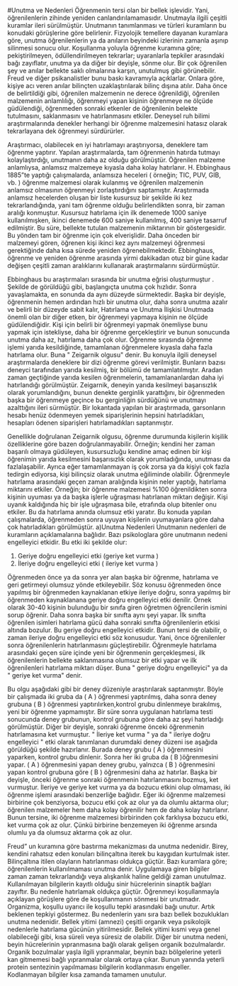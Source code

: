 #Unutma ve Nedenleri
Öğrenmenin tersi olan bir bellek işlevidir. Yani, öğrenilenlerin zihinde yeniden canlandırılamamasıdır. Unutmayla ilgili çeşitli kuramlar ileri sürülmüştür. Unutmanın tanımlanması ve türleri kuramların bu konudaki görüşlerine göre belirlenir. Fizyolojik temellere dayanan kuramlara göre, unutma öğrenilenlerin ya da anıların beyindeki izlerinin zamanla aşınıp silinmesi sonucu olur. Koşullanma yoluyla öğrenme kuramına göre; pekiştirilmeyen, ödüllendirilmeyen tekrarlar; uyaranlarla tepkiler arasındaki bağı zayıflatır, unutma ya da diğer bir deyişle, sönme olur. Bir çok öğrenilen şey ve anılar bellekte saklı olmalarına karşın, unutulmuş gibi görünebilir. Freud ve diğer psikanalistler bunu baskı kavramıyla açıklarlar. Onlara göre, kişiye acı veren anılar bilinçten uzaklaştırılarak bilinç dışına atılır. Daha önce de belirtildiği gibi, öğrenilen malzemenin ne derece öğrenildiği, öğrenilen malzemenin anlamlılığı, öğrenmeyi yapan kişinin öğrenmeye ne ölçüde güdülendiği, öğrenmeden sonraki etkenler de öğrenilenin belekte tutulmasını, saklanmasını ve hatırlanmasını etkiler. Deneysel ruh bilimi araştırmalarında denekler herhangi bir öğrenme malzemesini hatasız olarak tekrarlayana dek öğrenmeyi sürdürürler.

Araştırmacı, olabilecek en iyi hatırlamayı araştırıyorsa, deneklere tam öğrenme yaptırır. Yapılan araştırmalarda, tam öğrenmenin hatırda tutmayı kolaylaştırdığı, unutmanın daha az olduğu görülmüştür. Öğrenilen malzeme anlamlıysa, anlamsız malzemeye kıyasla daha kolay hatırlanır. H. Ebbinghaus 1885”te yaptığı çalışmalarda, anlamsıza heceleri ( örneğin; TIC, PUV, GIB, vb. ) öğrenme malzemesi olarak kulanmış ve öğrenilen malzemenin anlamsız olmasının öğrenmeyi zorlaştırdığını saptamıştır. Araştırmada anlamsız hecelerden oluşan bir liste kusursuz bir şekilde iki kez tekrarlandığında, yani tam öğrenme olduğu belirlendikten sonra, bir zaman aralığı konmuştur. Kusursuz hatırlama için ilk denemede 1000 saniye kullanılmışken, ikinci denemede 600 saniye kullanılmış, 400 saniye tasarruf edilmiştir. Bu süre, bellekte tutulan malzemenin miktarının bir göstergesidir. Bu yönden tam bir öğrenme için çok elverişlidir. Daha önceden bir malzemeyi gören, öğrenen kişi ikinci kez aynı malzemeyi öğrenmesi gerektiğinde daha kısa sürede yeniden öğrenebilmektedir. Ebbinghaus, öğrenme ve yeniden öğrenme arasında yirmi dakikadan otuz bir güne kadar değişen çeşitli zaman aralıklarını kullanarak araştırmalarını sürdürmüştür.

Ebbinghaus bu araştırmaları sırasında bir unutma eğrisi oluşturmuştur . Şekilde de görüldüğü gibi, başlangıçta unutma çok hızlıdır. Sonra yavaşlamakta, en sonunda da aynı düzeyde sürmektedir. Başka bir deyişle, öğrenmenin hemen ardından hızlı bir unutma olur, daha sonra unutma azalır ve belirli bir düzeyde sabit kalır, Hatırlama ve Unutma İlişkisi Unutmada önemli olan bir diğer etken, bir öğrenmeyi yapmaya kişinin ne ölçüde güdülendiğidir. Kişi için belirli bir öğrenmeyi yapmak önemliyse bunu yapmak için istekliyse, daha bir öğrenme gerçekleştirir ve bunun sonucunda unutma daha az, hatırlama daha çok olur. Öğrenme sırasında öğrenme işlemi yarıda kesildiğinde, tamamlanan öğrenmelere kıyasla daha fazla hatırlama olur. Buna " Zeigarnik olgusu" denir. Bu konuyla ilgili deneysel araştırmalarda deneklere bir dizi öğrenme görevi verilmiştir. Bunların bazısı deneyci tarafından yarıda kesilmiş, bir bölümü de tamamlatılmıştır. Aradan zaman geçtiğinde yarıda kesilen öğrenmelerin, tamamlananlardan daha iyi hatırlandığı görülmüştür. Zeigarnik, deneyin yarıda kesilmeyi başarısızlık olarak yorumlandığını, bunun denekte gerginlik yarattığını, bir öğrenmeden başka bir öğrenmeye geçince bu gerginliğin sürdüğünü ve unutmayı azalttığını ileri sürmüştür. Bir lokantada yapılan bir araştırmada, garsonların hesabı henüz ödenmeyen yemek siparişlerinin hepsini hatırladıkları, hesapları ödenen siparişleri hatırlamadıkları saptanmıştır.

Genellikle doğrulanan Zeigarnik olgusu, öğrenme durumunda kişilerin kişilik özelliklerine göre bazen doğrulanmayabilir. Örneğin; kendini her zaman başarılı olmaya güdüleyen, kusursuzluğu kendine amaç edinen bir kişi öğrenimin yarıda kesilmesini başarısızlık olarak yorumladığında, unutması da fazlalaşabilir. Ayrıca eğer tamamlanmayan iş çok zorsa ya da kişiyi çok fazla tedirgin ediyorsa, kişi bilinçsiz olarak unutma eğiliminde olabilir. Öğrenmeyle hatırlama arasındaki geçen zaman aralığında kişinin neler yaptığı, hatırlama miktarını etkiler. Örneğin; bir öğrenme malzemesi %100 öğrenildikten sonra kişinin uyuması ya da başka işlerle uğraşması hatırlanan miktarı değişir. Kişi uyanık kaldığında hiç bir işle uğraşmasa bile, etrafında olup bitenler onu etkiler. Bu da hatırlama anında olumsuz etki yaratır. Bu konuda yapılan çalışmalarda, öğrenmeden sonra uyuyan kişilerin uyumayanlara göre daha çok hatırladıkları görülmüştür. a)Unutma Nedenleri Unutmanın nedenleri de kuramların açıklamalarına bağlıdır. Bazı psikologlara göre unutmanın nedeni engelleyici etkidir. Bu etki iki şekilde olur:

1. Geriye doğru engelleyici etki (geriye ket vurma )
2. İleriye doğru engelleyici etki ( ileriye ket vurma )

Öğrenmeden önce ya da sonra yer alan başka bir öğrenme, hatırlama ve geri getirmeyi olumsuz yönde etkileyebilir. Söz konusu öğrenmeden önce yapılmış bir öğrenmeden kaynaklanan etkiye ileriye doğru, sonra yapılmış bir öğrenmeden kaynaklanana geriye doğru engelleyici etki denilir. Örnek olarak 30-40 kişinin bulunduğu bir sınıfa giren öğretmen öğrencilerin ismini sorup öğrenir. Daha sonra başka bir sınıfta aynı şeyi yapar. İlk sınıfta öğrenilen isimleri hatırlama gücü daha sonraki sınıfta öğrenilenlerin etkisi altında bozulur. Bu geriye doğru engelleyici etkidir. Bunun tersi de olabilir, o zaman ileriye doğru engelleyici etki söz konusudur. Yani, önce öğrenilenler sonra öğrenilenlerin hatırlanmasını güçleştirebilir. Öğrenmeyle hatırlama arasındaki geçen süre içinde yeni bir öğrenmenin gerçekleşmesi, ilk öğrenilenlerin bellekte saklanmasına olumsuz bir etki yapar ve ilk öğrenilenleri hatırlama miktarı düşer. Buna " geriye doğru engelleyici" ya da " geriye ket vurma" denir.

Bu olgu aşağıdaki gibi bir deney düzeniyle araştırılarak saptanmıştır. Böyle bir çalışmada iki gruba da ( A ) öğrenmesi yaptırılmış, daha sonra deney grubuna ( B ) öğrenmesi yaptırılırken,kontrol grubu dinlenmeye bırakılmış, yeni bir öğrenme yapmamıştır. Bir süre sonra uygulanan hatırlama testi sonucunda deney grubunun, kontrol grubuna göre daha az şeyi hatırladığı görülmüştür. Diğer bir deyişle, sonraki öğrenme önceki öğrenmenin hatırlamasına ket vurmuştur. " İleriye ket vurma " ya da " ileriye doğru engelleyici " etki olarak tanımlanan durumdaki deney düzeni ise aşağıda görüldüğü şekilde hazırlanır. Burada deney grubu ( A ) öğrenmesini yaparken, kontrol grubu dinlenir. Sonra her iki gruba da ( B )öğrenmesini yapar. ( A ) öğrenmesini yapan deney grubu, yalnızca ( B ) öğrenmesini yapan kontrol grubuna göre ( B ) öğrenmesini daha az hatırlar. Başka bir deyişle, önceki öğrenme sonraki öğrenmenin hatırlanmasını bozmuş, ket vurmuştur. İleriye ve geriye ket vurma ya da bozucu etkini olup olmaması, iki öğrenme işlemi arasındaki benzerliğe bağlıdır. Eğer iki öğrenme malzemesi birbirine çok benziyorsa, bozucu etki çok az olur ya da olumlu aktarma olur; öğrenilen malzemeler hem daha kolay öğrenilir hem de daha kolay hatırlanır. Bunun tersine, iki öğrenme malzemesi birbirinden çok farklıysa bozucu etki, ket vurma çok az olur. Çünkü birbirine benzemeyen iki öğrenme arsında olumlu ya da olumsuz aktarma çok az olur.

Freud” un kuramına göre bastırma mekanizması da unutma nedenidir. Birey, kendini rahatsız eden konuları bilinçaltına iterek bu kaygıdan kurtulmak ister. Bilinçaltına itilen olayların hatırlanması oldukça güçtür. Bazı kuramlara göre; öğrenilenlerin kullanılmaması unutma denir. Uygulamaya giren bilgiler zaman zaman tekrarlandığı veya alışkanlık haline geldiği zaman unutulmaz. Kullanılmayan bilgilerin kayıtlı olduğu sinir hücrelerinin sinaptik bağları zayıftır. Bu nedenle hatırlamak oldukça güçtür. Öğrenmeyi koşullanmayla açıklayan görüşlere göre de koşullanmanın sönmesi bir unutmadır. Organizma, koşullu uyarıcı ile koşullu tepki arasındaki bağı unutur. Artık beklenen tepkiyi göstermez. Bu nedenlerin yanı sıra bazı bellek bozuklukları unutma nedenidir. Bellek yitimi (amnezi) çeşitli organik veya psikolojik nedenlerle hatırlama gücünün yitirilmesidir. Bellek yitimi kısmi veya genel olabileceği gibi, kısa süreli veya süresiz de olabilir. Diğer bir unutma nedeni, beyin hücrelerinin yıpranmasına bağlı olarak gelişen organik bozulmalardır. Organik bozulmalar yaşla ilgili yıpranmalar, beynin bazı bölgelerine yeterli kan gitmemesi bağlı yıpranmalar olarak ortaya çıkar. Bunun yanında yeterli protein sentezinin yapılmaması bilgilerin kodlanmasını engeller. Kodlanmayan bilgiler kısa zamanda tamamen unutulur.
